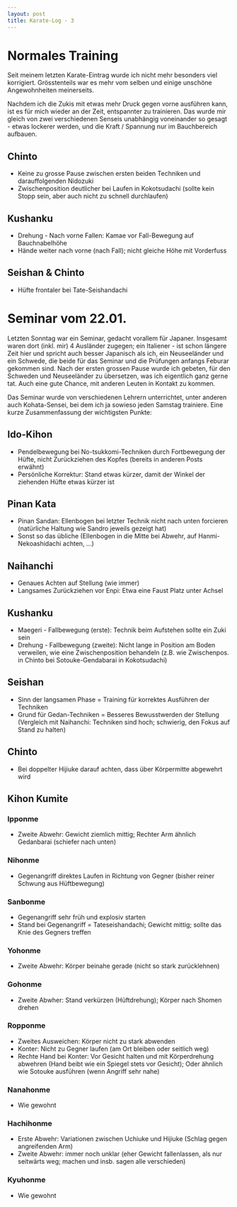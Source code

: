 ```yaml
---
layout: post
title: Karate-Log - 3
---
```


# Normales Training

Seit meinem letzten Karate-Eintrag wurde ich nicht mehr besonders viel korrigiert. Grösstenteils war es mehr vom selben und einige unschöne Angewohnheiten meinerseits.

Nachdem ich die Zukis mit etwas mehr Druck gegen vorne ausführen kann, ist es für mich wieder an der Zeit, entspannter zu trainieren. Das wurde mir gleich von zwei verschiedenen Senseis unabhängig voneinander so gesagt - etwas lockerer werden, und die Kraft / Spannung nur im Bauchbereich aufbauen.

## Chinto
* Keine zu grosse Pause zwischen ersten beiden Techniken und darauffolgenden Nidozuki
* Zwischenposition deutlicher bei Laufen in Kokotsudachi (sollte kein Stopp sein, aber auch nicht zu schnell durchlaufen)

## Kushanku
* Drehung - Nach vorne Fallen: Kamae vor Fall-Bewegung auf Bauchnabelhöhe
* Hände weiter nach vorne (nach Fall); nicht gleiche Höhe mit Vorderfuss

## Seishan & Chinto
* Hüfte frontaler bei Tate-Seishandachi


# Seminar vom 22.01. 

Letzten Sonntag war ein Seminar, gedacht vorallem für Japaner. Insgesamt waren dort (inkl. mir) 4 Ausländer zugegen; ein Italiener - ist schon längere Zeit hier und spricht auch besser Japanisch als ich, ein Neuseeländer und ein Schwede, die beide für das Seminar und die Prüfungen anfangs Feburar gekommen sind.
Nach der ersten grossen Pause wurde ich gebeten, für den Schweden und Neuseeländer zu übersetzen, was ich eigentlich ganz gerne tat. Auch eine gute Chance, mit anderen Leuten in Kontakt zu kommen.

Das Seminar wurde von verschiedenen Lehrern unterrichtet, unter anderen auch Kohata-Sensei, bei dem ich ja sowieso jeden Samstag trainiere. Eine kurze Zusammenfassung der wichtigsten Punkte:

## Ido-Kihon
* Pendelbewegung bei No-tsukkomi-Techniken durch Fortbewegung der Hüfte, nicht Zurückziehen des Kopfes (bereits in anderen Posts erwähnt) 
* Persönliche Korrektur: Stand etwas kürzer, damit der Winkel der ziehenden Hüfte etwas kürzer ist

## Pinan Kata
* Pinan Sandan: Ellenbogen bei letzter Technik nicht nach unten forcieren (natürliche Haltung wie Sandro jeweils gezeigt hat)
* Sonst so das übliche (Ellenbogen in die Mitte bei Abwehr, auf Hanmi-Nekoashidachi achten, ...) 

## Naihanchi
* Genaues Achten auf Stellung (wie immer)
* Langsames Zurückziehen vor Enpi: Etwa eine Faust Platz unter Achsel

## Kushanku
* Maegeri - Fallbewegung (erste): Technik beim Aufstehen sollte ein Zuki sein
* Drehung - Fallbewegung (zweite): Nicht lange in Position am Boden verweilen, wie eine Zwischenposition behandeln (z.B. wie Zwischenpos. in Chinto bei Sotouke-Gendabarai in Kokotsudachi)

## Seishan
* Sinn der langsamen Phase = Training für korrektes Ausführen der Techniken
* Grund für Gedan-Techniken = Besseres Bewusstwerden der Stellung (Vergleich mit Naihanchi: Techniken sind hoch; schwierig, den Fokus auf Stand zu halten)

## Chinto
* Bei doppelter Hijiuke darauf achten, dass über Körpermitte abgewehrt wird

## Kihon Kumite

### Ipponme
* Zweite Abwehr: Gewicht ziemlich mittig; Rechter Arm ähnlich Gedanbarai (schiefer nach unten)

### Nihonme
* Gegenangriff direktes Laufen in Richtung von Gegner (bisher reiner Schwung aus Hüftbewegung)

### Sanbonme
* Gegenangriff sehr früh und explosiv starten
* Stand bei Gegenangriff = Tateseishandachi; Gewicht mittig; sollte das Knie des Gegners treffen

### Yohonme
* Zweite Abwehr: Körper beinahe gerade (nicht so stark zurücklehnen)

### Gohonme
* Zweite Abwher: Stand verkürzen (Hüftdrehung); Körper nach Shomen drehen

### Ropponme
* Zweites Ausweichen: Körper nicht zu stark abwenden
* Konter: Nicht zu Gegner laufen (am Ort bleiben oder seitlich weg)
* Rechte Hand bei Konter: Vor Gesicht halten und mit Körperdrehung abwehren (Hand beibt wie ein Spiegel stets vor Gesicht); Oder ähnlich wie Sotouke ausführen (wenn Angriff sehr nahe)

### Nanahonme
* Wie gewohnt

### Hachihonme
* Erste Abwehr: Variationen zwischen Uchiuke und Hijiuke (Schlag gegen angreifenden Arm)
* Zweite Abwehr: immer noch unklar (eher Gewicht fallenlassen, als nur seitwärts weg; machen und insb. sagen alle verschieden)

### Kyuhonme
* Wie gewohnt 

